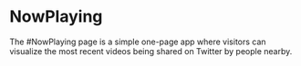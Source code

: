 # NowPlaying
The #NowPlaying page is a simple one-page app where visitors can visualize the most recent videos being shared on Twitter by people nearby. 
